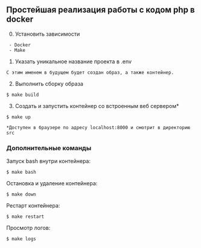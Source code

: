 ## Простейшая реализация работы с кодом php в docker  

0. Установить зависимости
```
 - Docker  
 - Make  
```

1. Указать уникальное название проекта в .env
```
С этим именем в будущем будет создан образ, а также контейнер.  
```

2. Выполнить сборку образа
```
$ make build
```

3. Создать и запустить контейнер со встроенным веб сервером*  
```
$ make up
```

`*Доступен в браузере по адресу localhost:8000 и смотрит в директорию src`  


### Дополнительные команды  

Запуск bash внутри контейнера:  
```
$ make bash
```

Остановка и удаление контейнера:  
```
$ make down
```

Рестарт контейнера:  
```
$ make restart
```

Просмотр логов:  
```
$ make logs
```


